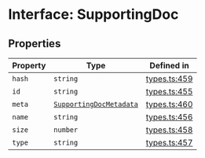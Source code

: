 # Interface: SupportingDoc

## Properties

| Property | Type | Defined in |
| ------ | ------ | ------ |
| `hash` | `string` | [types.ts:459](https://github.com/monerium/js-monorepo/blob/main/packages/sdk/src/types.ts#L459) |
| `id` | `string` | [types.ts:455](https://github.com/monerium/js-monorepo/blob/main/packages/sdk/src/types.ts#L455) |
| `meta` | [`SupportingDocMetadata`](/docs/packages/sdk/interfaces/SupportingDocMetadata.md) | [types.ts:460](https://github.com/monerium/js-monorepo/blob/main/packages/sdk/src/types.ts#L460) |
| `name` | `string` | [types.ts:456](https://github.com/monerium/js-monorepo/blob/main/packages/sdk/src/types.ts#L456) |
| `size` | `number` | [types.ts:458](https://github.com/monerium/js-monorepo/blob/main/packages/sdk/src/types.ts#L458) |
| `type` | `string` | [types.ts:457](https://github.com/monerium/js-monorepo/blob/main/packages/sdk/src/types.ts#L457) |
